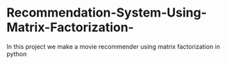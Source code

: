 # Recommendation-System-Using-Matrix-Factorization-
In this project we make a movie recommender using matrix factorization in python 
